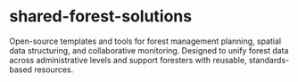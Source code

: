 # shared-forest-solutions
Open-source templates and tools for forest management planning, spatial data structuring, and collaborative monitoring. Designed to unify forest data across administrative levels and support foresters with reusable, standards-based resources.
